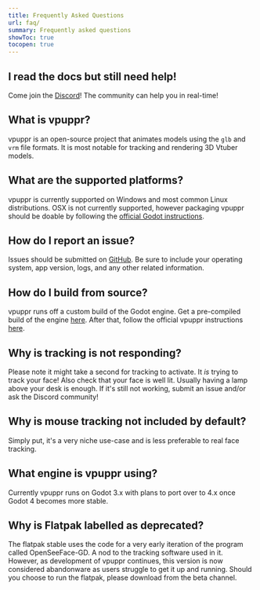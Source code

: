 ```yaml
---
title: Frequently Asked Questions
url: faq/
summary: Frequently asked questions
showToc: true
tocopen: true
---
```


## I read the docs but still need help!

Come join the [Discord](https://discord.gg/PeHR6Tjyvn)! The community can help you in real-time!

## What is vpuppr?

vpuppr is an open-source project that animates models using the `glb` and `vrm` file formats.
It is most notable for tracking and rendering 3D Vtuber models.

## What are the supported platforms?

vpuppr is currently supported on Windows and most common Linux distributions. OSX is not currently supported, however
packaging vpuppr should be doable by following the
[official Godot instructions](https://docs.godotengine.org/en/stable/tutorials/export/exporting_for_macos.html).

## How do I report an issue?

Issues should be submitted on [GitHub](https://github.com/virtual-puppet-project/vpuppr/issues). Be sure to include
your operating system, app version, logs, and any other related information.

## How do I build from source?

vpuppr runs off a custom build of the Godot engine. Get a pre-compiled build of the engine [here](https://github.com/you-win/godot/releases). After that, follow the official vpuppr instructions [here](https://github.com/virtual-puppet-project/vpuppr#building-from-source).

## Why is tracking is not responding?

Please note it might take a second for tracking to activate. It _is_ trying to track your face! Also check that
your face is well lit. Usually having a lamp above your desk is enough. If it's still not working, submit an issue
and/or ask the Discord community!

## Why is mouse tracking not included by default?

Simply put, it's a very niche use-case and is less preferable to real face tracking.

## What engine is vpuppr using?

Currently vpuppr runs on Godot 3.x with plans to port over to 4.x once Godot 4 becomes more stable.

## Why is Flatpak labelled as deprecated?

The flatpak stable uses the code for a very early iteration of the program called OpenSeeFace-GD. A nod to the tracking software used in it.
However, as development of vpuppr continues, this version is now considered abandonware as users struggle to get it up and running. Should you
choose to run the flatpak, please download from the beta channel.